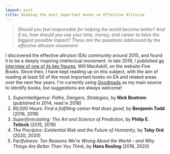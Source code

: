 ```yaml
---
layout: post
title: Reading the most important books on Effective Altruism 
---
```


> _Should you feel responsible for helping the world become better? And if so, how should you use your time, money, and career to have the biggest possible impact? These are the questions addressed by the effective altruism movement._

I discovered the effective altruism (EA) community around 2015, and found it to be a deeply inspiring intellectual movement. In late 2018, I published [an interview of one of its key figures](https://fivebooks.com/best-books/effective-altruism-will-macaskill/), Will MacAskill, on the website Five Books. Since then, I have kept reading up on this subject, with the aim of reading at least 50 of the most important books on EA and related areas over the next few years. I'm currently using [Goodreads](https://www.goodreads.com/shelf/show/effective-altruism) as my main source to identify books, but suggestions are always welcome!

1. _Superintelligence: Paths, Dangers, Strategies_, by **Nick Bostrom** (published in 2014, read in 2018)
1. _80,000 Hours: Find a fulfilling career that does good_, by **Benjamin Todd** (2016, 2018)
1. _Superforecasting: The Art and Science of Prediction_, by **Philip E. Tetlock** (2015, 2019)
1. _The Precipice: Existential Risk and the Future of Humanity_, by **Toby Ord** (2020, 2020)
1. _Factfulness: Ten Reasons We're Wrong About the World – and Why Things Are Better Than You Think_, by **Hans Rosling** (2018, 2020)
